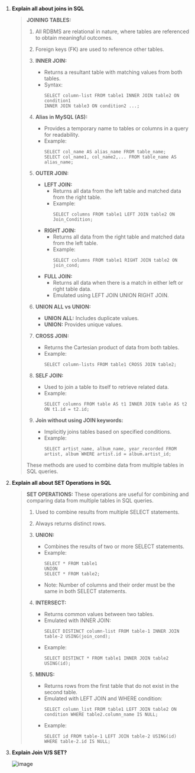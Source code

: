 
1. **Explain all about joins in SQL**
  
    > **JOINING TABLES:**
    > 
    > 1. All RDBMS are relational in nature, where tables are referenced to obtain meaningful outcomes.
    > 
    > 2. Foreign keys (FK) are used to reference other tables.
    > 
    > 3. **INNER JOIN:**
    >    - Returns a resultant table with matching values from both tables.
    >    - Syntax:
    >      ```
    >      SELECT column-list FROM table1 INNER JOIN table2 ON condition1
    >      INNER JOIN table3 ON condition2 ...;
    >      ```
    > 
    > 4. **Alias in MySQL (AS):**
    >    - Provides a temporary name to tables or columns in a query for readability.
    >    - Example:
    >      ```
    >      SELECT col_name AS alias_name FROM table_name;
    >      SELECT col_name1, col_name2,... FROM table_name AS alias_name;
    >      ```
    > 
    > 5. **OUTER JOIN:**
    >    - **LEFT JOIN:**
    >      - Returns all data from the left table and matched data from the right table.
    >      - Example:
    >        ```
    >        SELECT columns FROM table1 LEFT JOIN table2 ON Join_Condition;
    >        ```
    >    - **RIGHT JOIN:**
    >      - Returns all data from the right table and matched data from the left table.
    >      - Example:
    >        ```
    >        SELECT columns FROM table1 RIGHT JOIN table2 ON join_cond;
    >        ```
    >    - **FULL JOIN:**
    >      - Returns all data when there is a match in either left or right table data.
    >      - Emulated using LEFT JOIN UNION RIGHT JOIN.
    > 
    > 6. **UNION ALL vs UNION:**
    >    - **UNION ALL:** Includes duplicate values.
    >    - **UNION:** Provides unique values.
    > 
    > 7. **CROSS JOIN:**
    >    - Returns the Cartesian product of data from both tables.
    >    - Example:
    >      ```
    >      SELECT column-lists FROM table1 CROSS JOIN table2;
    >      ```
    > 
    > 8. **SELF JOIN:**
    >    - Used to join a table to itself to retrieve related data.
    >    - Example:
    >      ```
    >      SELECT columns FROM table AS t1 INNER JOIN table AS t2 ON t1.id = t2.id;
    >      ```
    > 
    > 9. **Join without using JOIN keywords:**
    >    - Implicitly joins tables based on specified conditions.
    >    - Example:
    >      ```
    >      SELECT artist_name, album_name, year_recorded FROM artist, album WHERE artist.id = album.artist_id;
    >      ```
    > 
    >   These methods are used to combine data from multiple tables in SQL queries.



2. **Explain all about SET Operations in SQL**
     
    > **SET OPERATIONS:** These operations are useful for combining and comparing data from multiple tables in SQL queries.
    > 1. Used to combine results from multiple SELECT statements.
    > 
    > 2. Always returns distinct rows.
    > 
    > 3. **UNION:**
    >    - Combines the results of two or more SELECT statements.
    >    - Example:
    >      ```
    >      SELECT * FROM table1
    >      UNION
    >      SELECT * FROM table2;
    >      ```
    >    - Note: Number of columns and their order must be the same in both SELECT statements.
    > 
    > 4. **INTERSECT:**
    >    - Returns common values between two tables.
    >    - Emulated with INNER JOIN:
    >      ```
    >      SELECT DISTINCT column-list FROM table-1 INNER JOIN table-2 USING(join_cond);
    >      ```
    >    - Example:
    >      ```
    >      SELECT DISTINCT * FROM table1 INNER JOIN table2 USING(id);
    >      ```
    > 
    > 5. **MINUS:**
    >    - Returns rows from the first table that do not exist in the second table.
    >    - Emulated with LEFT JOIN and WHERE condition:
    >      ```
    >      SELECT column_list FROM table1 LEFT JOIN table2 ON condition WHERE table2.column_name IS NULL;
    >      ```
    >    - Example:
    >      ```
    >      SELECT id FROM table-1 LEFT JOIN table-2 USING(id) WHERE table-2.id IS NULL;
    >      ```
    
3. **Explain Join V/S SET?**

      ![image](https://github.com/user-attachments/assets/356001dc-22d9-4a0b-8c59-bec14ff0006a)



